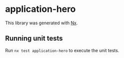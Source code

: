 # application-hero

This library was generated with [Nx](https://nx.dev).

## Running unit tests

Run `nx test application-hero` to execute the unit tests.
